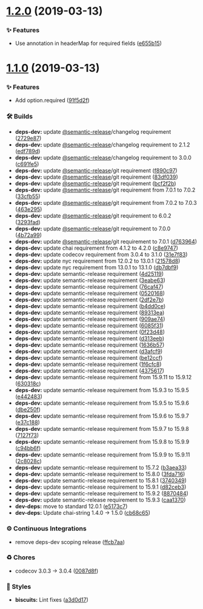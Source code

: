 # [1.2.0](https://github.com/wmfs/xml-flatten2csv/compare/v1.1.0...v1.2.0) (2019-03-13)


### ✨ Features

* Use annotation in headerMap for required fields ([e655b15](https://github.com/wmfs/xml-flatten2csv/commit/e655b15))

# [1.1.0](https://github.com/wmfs/xml-flatten2csv/compare/v1.0.1...v1.1.0) (2019-03-13)


### ✨ Features

* Add option.required ([91f5d2f](https://github.com/wmfs/xml-flatten2csv/commit/91f5d2f))


### 🛠 Builds

* **deps-dev:** update [@semantic-release](https://github.com/semantic-release)/changelog requirement ([2729e87](https://github.com/wmfs/xml-flatten2csv/commit/2729e87))
* **deps-dev:** update [@semantic-release](https://github.com/semantic-release)/changelog requirement to 2.1.2 ([edf789d](https://github.com/wmfs/xml-flatten2csv/commit/edf789d))
* **deps-dev:** update [@semantic-release](https://github.com/semantic-release)/changelog requirement to 3.0.0 ([c691fe5](https://github.com/wmfs/xml-flatten2csv/commit/c691fe5))
* **deps-dev:** update [@semantic-release](https://github.com/semantic-release)/git requirement ([f890c97](https://github.com/wmfs/xml-flatten2csv/commit/f890c97))
* **deps-dev:** update [@semantic-release](https://github.com/semantic-release)/git requirement ([83df039](https://github.com/wmfs/xml-flatten2csv/commit/83df039))
* **deps-dev:** update [@semantic-release](https://github.com/semantic-release)/git requirement ([bcf2f2b](https://github.com/wmfs/xml-flatten2csv/commit/bcf2f2b))
* **deps-dev:** update [@semantic-release](https://github.com/semantic-release)/git requirement from 7.0.1 to 7.0.2 ([33cfb55](https://github.com/wmfs/xml-flatten2csv/commit/33cfb55))
* **deps-dev:** update [@semantic-release](https://github.com/semantic-release)/git requirement from 7.0.2 to 7.0.3 ([463e295](https://github.com/wmfs/xml-flatten2csv/commit/463e295))
* **deps-dev:** update [@semantic-release](https://github.com/semantic-release)/git requirement to 6.0.2 ([3293fad](https://github.com/wmfs/xml-flatten2csv/commit/3293fad))
* **deps-dev:** update [@semantic-release](https://github.com/semantic-release)/git requirement to 7.0.0 ([4b72a99](https://github.com/wmfs/xml-flatten2csv/commit/4b72a99))
* **deps-dev:** update [@semantic-release](https://github.com/semantic-release)/git requirement to 7.0.1 ([d763964](https://github.com/wmfs/xml-flatten2csv/commit/d763964))
* **deps-dev:** update chai requirement from 4.1.2 to 4.2.0 ([c8e9747](https://github.com/wmfs/xml-flatten2csv/commit/c8e9747))
* **deps-dev:** update codecov requirement from 3.0.4 to 3.1.0 ([31e7f83](https://github.com/wmfs/xml-flatten2csv/commit/31e7f83))
* **deps-dev:** update nyc requirement from 12.0.2 to 13.0.1 ([21578d8](https://github.com/wmfs/xml-flatten2csv/commit/21578d8))
* **deps-dev:** update nyc requirement from 13.0.1 to 13.1.0 ([db7dbf9](https://github.com/wmfs/xml-flatten2csv/commit/db7dbf9))
* **deps-dev:** update semantic-release requirement ([4d25119](https://github.com/wmfs/xml-flatten2csv/commit/4d25119))
* **deps-dev:** update semantic-release requirement ([3eabe63](https://github.com/wmfs/xml-flatten2csv/commit/3eabe63))
* **deps-dev:** update semantic-release requirement ([76caf47](https://github.com/wmfs/xml-flatten2csv/commit/76caf47))
* **deps-dev:** update semantic-release requirement ([0520168](https://github.com/wmfs/xml-flatten2csv/commit/0520168))
* **deps-dev:** update semantic-release requirement ([2df2e7b](https://github.com/wmfs/xml-flatten2csv/commit/2df2e7b))
* **deps-dev:** update semantic-release requirement ([b4dd0ce](https://github.com/wmfs/xml-flatten2csv/commit/b4dd0ce))
* **deps-dev:** update semantic-release requirement ([89313ea](https://github.com/wmfs/xml-flatten2csv/commit/89313ea))
* **deps-dev:** update semantic-release requirement ([909ae74](https://github.com/wmfs/xml-flatten2csv/commit/909ae74))
* **deps-dev:** update semantic-release requirement ([6085f31](https://github.com/wmfs/xml-flatten2csv/commit/6085f31))
* **deps-dev:** update semantic-release requirement ([0f23d48](https://github.com/wmfs/xml-flatten2csv/commit/0f23d48))
* **deps-dev:** update semantic-release requirement ([d313eeb](https://github.com/wmfs/xml-flatten2csv/commit/d313eeb))
* **deps-dev:** update semantic-release requirement ([1636b57](https://github.com/wmfs/xml-flatten2csv/commit/1636b57))
* **deps-dev:** update semantic-release requirement ([d3afcf9](https://github.com/wmfs/xml-flatten2csv/commit/d3afcf9))
* **deps-dev:** update semantic-release requirement ([be12ccf](https://github.com/wmfs/xml-flatten2csv/commit/be12ccf))
* **deps-dev:** update semantic-release requirement ([1f6cfc8](https://github.com/wmfs/xml-flatten2csv/commit/1f6cfc8))
* **deps-dev:** update semantic-release requirement ([4375617](https://github.com/wmfs/xml-flatten2csv/commit/4375617))
* **deps-dev:** update semantic-release requirement from 15.9.11 to 15.9.12 ([630318c](https://github.com/wmfs/xml-flatten2csv/commit/630318c))
* **deps-dev:** update semantic-release requirement from 15.9.3 to 15.9.5 ([e442483](https://github.com/wmfs/xml-flatten2csv/commit/e442483))
* **deps-dev:** update semantic-release requirement from 15.9.5 to 15.9.6 ([dbe250f](https://github.com/wmfs/xml-flatten2csv/commit/dbe250f))
* **deps-dev:** update semantic-release requirement from 15.9.6 to 15.9.7 ([e37c188](https://github.com/wmfs/xml-flatten2csv/commit/e37c188))
* **deps-dev:** update semantic-release requirement from 15.9.7 to 15.9.8 ([7127f73](https://github.com/wmfs/xml-flatten2csv/commit/7127f73))
* **deps-dev:** update semantic-release requirement from 15.9.8 to 15.9.9 ([c94bb6f](https://github.com/wmfs/xml-flatten2csv/commit/c94bb6f))
* **deps-dev:** update semantic-release requirement from 15.9.9 to 15.9.11 ([2c8028c](https://github.com/wmfs/xml-flatten2csv/commit/2c8028c))
* **deps-dev:** update semantic-release requirement to 15.7.2 ([b3aea33](https://github.com/wmfs/xml-flatten2csv/commit/b3aea33))
* **deps-dev:** update semantic-release requirement to 15.8.0 ([3fda716](https://github.com/wmfs/xml-flatten2csv/commit/3fda716))
* **deps-dev:** update semantic-release requirement to 15.8.1 ([3740349](https://github.com/wmfs/xml-flatten2csv/commit/3740349))
* **deps-dev:** update semantic-release requirement to 15.9.1 ([d82ceb3](https://github.com/wmfs/xml-flatten2csv/commit/d82ceb3))
* **deps-dev:** update semantic-release requirement to 15.9.2 ([8870484](https://github.com/wmfs/xml-flatten2csv/commit/8870484))
* **deps-dev:** update semantic-release requirement to 15.9.3 ([caa1370](https://github.com/wmfs/xml-flatten2csv/commit/caa1370))
* **dev-deps:** move to standard 12.0.1 ([e5173c7](https://github.com/wmfs/xml-flatten2csv/commit/e5173c7))
* **dev-deps:** Update chai-string 1.4.0 -> 1.5.0 ([cb68c65](https://github.com/wmfs/xml-flatten2csv/commit/cb68c65))


### ⚙️ Continuous Integrations

* remove deps-dev scoping release ([ffcb7aa](https://github.com/wmfs/xml-flatten2csv/commit/ffcb7aa))


### ♻️ Chores

* codecov 3.0.3 -> 3.0.4 ([0087d8f](https://github.com/wmfs/xml-flatten2csv/commit/0087d8f))


### 💎 Styles

* **biscuits:** Lint fixes ([a3d0d17](https://github.com/wmfs/xml-flatten2csv/commit/a3d0d17))
